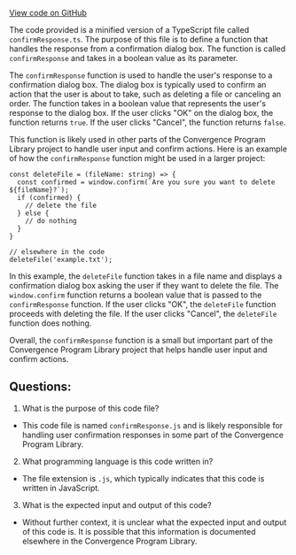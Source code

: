 [View code on GitHub](https://github.com/convergence-rfq/convergence-program-library/rfq/js/generated/instructions/confirmResponse.js.map)

The code provided is a minified version of a TypeScript file called `confirmResponse.ts`. The purpose of this file is to define a function that handles the response from a confirmation dialog box. The function is called `confirmResponse` and takes in a boolean value as its parameter. 

The `confirmResponse` function is used to handle the user's response to a confirmation dialog box. The dialog box is typically used to confirm an action that the user is about to take, such as deleting a file or canceling an order. The function takes in a boolean value that represents the user's response to the dialog box. If the user clicks "OK" on the dialog box, the function returns `true`. If the user clicks "Cancel", the function returns `false`.

This function is likely used in other parts of the Convergence Program Library project to handle user input and confirm actions. Here is an example of how the `confirmResponse` function might be used in a larger project:

```
const deleteFile = (fileName: string) => {
  const confirmed = window.confirm(`Are you sure you want to delete ${fileName}?`);
  if (confirmed) {
    // delete the file
  } else {
    // do nothing
  }
}

// elsewhere in the code
deleteFile('example.txt');
```

In this example, the `deleteFile` function takes in a file name and displays a confirmation dialog box asking the user if they want to delete the file. The `window.confirm` function returns a boolean value that is passed to the `confirmResponse` function. If the user clicks "OK", the `deleteFile` function proceeds with deleting the file. If the user clicks "Cancel", the `deleteFile` function does nothing. 

Overall, the `confirmResponse` function is a small but important part of the Convergence Program Library project that helps handle user input and confirm actions.
## Questions: 
 1. What is the purpose of this code file?
- This code file is named `confirmResponse.js` and is likely responsible for handling user confirmation responses in some part of the Convergence Program Library.

2. What programming language is this code written in?
- The file extension is `.js`, which typically indicates that this code is written in JavaScript.

3. What is the expected input and output of this code?
- Without further context, it is unclear what the expected input and output of this code is. It is possible that this information is documented elsewhere in the Convergence Program Library.